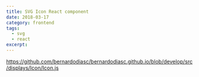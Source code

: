 ```yaml
---
title: SVG Icon React component
date: 2018-03-17
category: frontend
tags:
  - svg
  - react
excerpt:
---
```


https://github.com/bernardodiasc/bernardodiasc.github.io/blob/develop/src/displays/Icon/Icon.js
